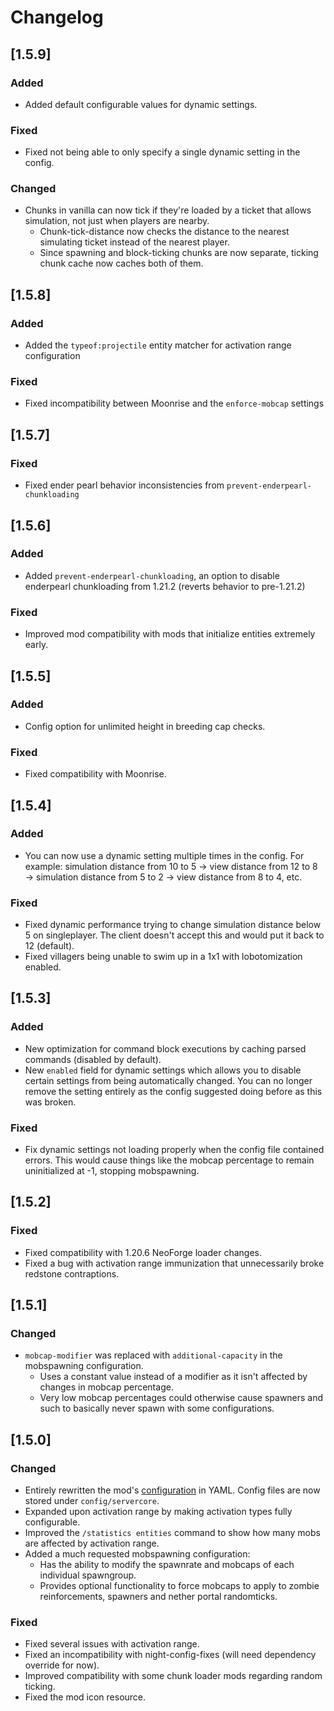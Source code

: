 # Changelog

## [1.5.9]

### Added
- Added default configurable values for dynamic settings.

### Fixed
- Fixed not being able to only specify a single dynamic setting in the config.

### Changed
- Chunks in vanilla can now tick if they're loaded by a ticket that allows simulation, not just when players are nearby.
  - Chunk-tick-distance now checks the distance to the nearest simulating ticket instead of the nearest player.
  - Since spawning and block-ticking chunks are now separate, ticking chunk cache now caches both of them.

## [1.5.8]

### Added
- Added the `typeof:projectile` entity matcher for activation range configuration

### Fixed
- Fixed incompatibility between Moonrise and the `enforce-mobcap` settings

## [1.5.7]

### Fixed
- Fixed ender pearl behavior inconsistencies from `prevent-enderpearl-chunkloading`

## [1.5.6]

### Added
- Added `prevent-enderpearl-chunkloading`, an option to disable enderpearl chunkloading from 1.21.2 (reverts behavior to pre-1.21.2)

### Fixed
- Improved mod compatibility with mods that initialize entities extremely early.

## [1.5.5]

### Added
- Config option for unlimited height in breeding cap checks.

### Fixed
- Fixed compatibility with Moonrise.

## [1.5.4]

### Added
- You can now use a dynamic setting multiple times in the config.
For example: simulation distance from 10 to 5 → view distance from 12 to 8 → simulation distance from 5 to 2 → view distance from 8 to 4, etc.

### Fixed
- Fixed dynamic performance trying to change simulation distance below 5 on singleplayer. The client doesn't accept this and would put it back to 12 (default).
- Fixed villagers being unable to swim up in a 1x1 with lobotomization enabled.

## [1.5.3]

### Added
- New optimization for command block executions by caching parsed commands (disabled by default).
- New `enabled` field for dynamic settings which allows you to disable certain settings from being automatically changed.
You can no longer remove the setting entirely as the config suggested doing before as this was broken.

### Fixed
- Fix dynamic settings not loading properly when the config file contained errors.
This would cause things like the mobcap percentage to remain uninitialized at -1, stopping mobspawning.

## [1.5.2]

### Fixed
- Fixed compatibility with 1.20.6 NeoForge loader changes.
- Fixed a bug with activation range immunization that unnecessarily broke redstone contraptions.

## [1.5.1]

### Changed
- `mobcap-modifier` was replaced with `additional-capacity` in the mobspawning configuration.
  - Uses a constant value  instead of a modifier as it isn't affected by changes in mobcap percentage.
  - Very low mobcap percentages could otherwise cause spawners and such to basically never spawn with some configurations.

## [1.5.0]

### Changed
- Entirely rewritten the mod's [configuration](<https://github.com/Wesley1808/ServerCore/tree/v1.5.0/docs/config/DEFAULT.md>) in YAML. Config files are now stored under `config/servercore`.
- Expanded upon activation range by making activation types fully configurable.
- Improved the `/statistics entities` command to show how many mobs are affected by activation range.
- Added a much requested mobspawning configuration:
  - Has the ability to modify the spawnrate and mobcaps of each individual spawngroup.
  - Provides optional functionality to force mobcaps to apply to zombie reinforcements, spawners and nether portal randomticks.

### Fixed
- Fixed several issues with activation range.
- Fixed an incompatibility with night-config-fixes (will need dependency override for now).
- Improved compatibility with some chunk loader mods regarding random ticking.
- Fixed the mod icon resource.
